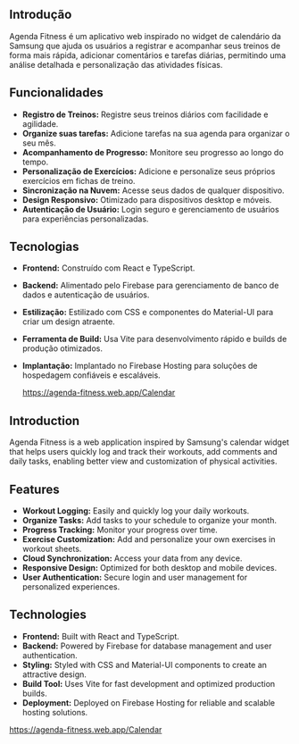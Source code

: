 ## Introdução
Agenda Fitness é um aplicativo web inspirado no widget de calendário da Samsung que ajuda os usuários a registrar e acompanhar seus treinos de forma mais rápida, adicionar comentários e tarefas diárias, permitindo uma análise detalhada e personalização das atividades físicas.

## Funcionalidades
- **Registro de Treinos:** Registre seus treinos diários com facilidade e agilidade.
- **Organize suas tarefas:** Adicione tarefas na sua agenda para organizar o seu mês.
- **Acompanhamento de Progresso:** Monitore seu progresso ao longo do tempo.
- **Personalização de Exercícios:** Adicione e personalize seus próprios exercícios em fichas de treino.
- **Sincronização na Nuvem:** Acesse seus dados de qualquer dispositivo.
- **Design Responsivo:** Otimizado para dispositivos desktop e móveis.
- **Autenticação de Usuário:** Login seguro e gerenciamento de usuários para experiências personalizadas.

## Tecnologias
- **Frontend:** Construído com React e TypeScript.
- **Backend:** Alimentado pelo Firebase para gerenciamento de banco de dados e autenticação de usuários.
- **Estilização:** Estilizado com CSS e componentes do Material-UI para criar um design atraente.
- **Ferramenta de Build:** Usa Vite para desenvolvimento rápido e builds de produção otimizados.
- **Implantação:** Implantado no Firebase Hosting para soluções de hospedagem confiáveis e escaláveis.

  https://agenda-fitness.web.app/Calendar

## Introduction
Agenda Fitness is a web application inspired by Samsung's calendar widget that helps users quickly log and track their workouts, add comments and daily tasks, enabling better view and customization of physical activities.

## Features
- **Workout Logging:** Easily and quickly log your daily workouts.
- **Organize Tasks:** Add tasks to your schedule to organize your month.
- **Progress Tracking:** Monitor your progress over time.
- **Exercise Customization:** Add and personalize your own exercises in workout sheets.
- **Cloud Synchronization:** Access your data from any device.
- **Responsive Design:** Optimized for both desktop and mobile devices.
- **User Authentication:** Secure login and user management for personalized experiences.

## Technologies
- **Frontend:** Built with React and TypeScript.
- **Backend:** Powered by Firebase for database management and user authentication.
- **Styling:** Styled with CSS and Material-UI components to create an attractive design.
- **Build Tool:** Uses Vite for fast development and optimized production builds.
- **Deployment:** Deployed on Firebase Hosting for reliable and scalable hosting solutions.

https://agenda-fitness.web.app/Calendar
